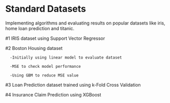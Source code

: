# Standard Datasets

Implementing algorithms and evaluating results on popular datasets like iris, home loan prediction and titanic.

#1 IRIS dataset using Support Vector Regressor

#2 Boston Housing dataset

      -Initially using linear model to evaluate dataset
      
      -MSE to check model performance
      
      -Using GBM to reduce MSE value

#3 Loan Prediction dataset trained using k-Fold Cross Validation        
      
#4 Insurance Claim Prediction using XGBoost
